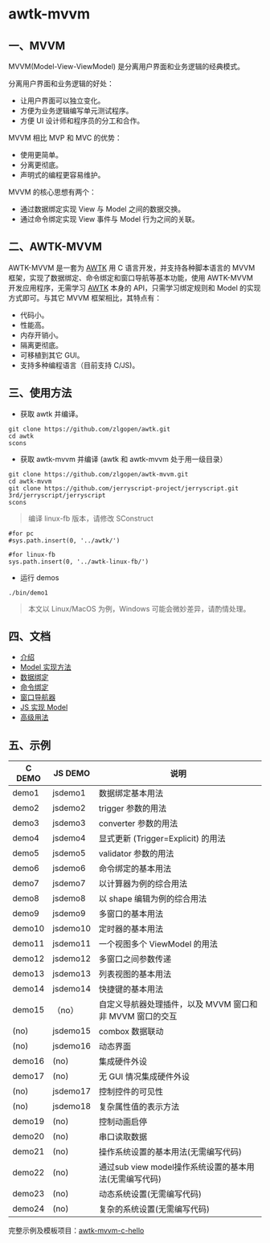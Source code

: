 # awtk-mvvm

## 一、MVVM 
MVVM(Model-View-ViewModel) 是分离用户界面和业务逻辑的经典模式。

分离用户界面和业务逻辑的好处：

  * 让用户界面可以独立变化。
  * 方便为业务逻辑编写单元测试程序。
  * 方便 UI 设计师和程序员的分工和合作。

MVVM 相比 MVP 和 MVC 的优势：

  * 使用更简单。
  * 分离更彻底。
  * 声明式的编程更容易维护。

MVVM 的核心思想有两个：

* 通过数据绑定实现 View 与 Model 之间的数据交换。
* 通过命令绑定实现 View 事件与 Model 行为之间的关联。

## 二、AWTK-MVVM

AWTK-MVVM 是一套为 [AWTK](https://github.com/zlgopen/awtk) 用 C 语言开发，并支持各种脚本语言的 MVVM 框架，实现了数据绑定、命令绑定和窗口导航等基本功能，使用 AWTK-MVVM 开发应用程序，无需学习 [AWTK](https://github.com/zlgopen/awtk) 本身的 API，只需学习绑定规则和 Model 的实现方式即可。与其它 MVVM 框架相比，其特点有：

* 代码小。
* 性能高。
* 内存开销小。
* 隔离更彻底。
* 可移植到其它 GUI。
* 支持多种编程语言（目前支持 C/JS)。

## 三、使用方法

* 获取 awtk 并编译。

```
git clone https://github.com/zlgopen/awtk.git
cd awtk
scons
```

* 获取 awtk-mvvm 并编译 (awtk 和 awtk-mvvm 处于用一级目录）

```
git clone https://github.com/zlgopen/awtk-mvvm.git
cd awtk-mvvm
git clone https://github.com/jerryscript-project/jerryscript.git 3rd/jerryscript/jerryscript
scons
```

> 编译 linux-fb 版本，请修改 SConstruct

```
#for pc
#sys.path.insert(0, '../awtk/')

#for linux-fb
sys.path.insert(0, '../awtk-linux-fb/')
```

* 运行 demos

```
./bin/demo1
```

> 本文以 Linux/MacOS 为例，Windows 可能会微妙差异，请酌情处理。

## 四、文档
* [介绍](docs/8.intro.md)
* [Model 实现方法](docs/9.model.md)
* [数据绑定](docs/10.data_binding.md)
* [命令绑定](docs/11.command_binding.md)
* [窗口导航器](docs/12.navigate.md)
* [JS 实现 Model](docs/13.js_model.md)
* [高级用法](docs/14.advance_usages.md)

## 五、示例

|  C DEMO  | JS DEMO  | 说明 |
| -------- | -------  | --------------------------------- |
| demo1    | jsdemo1  | 数据绑定基本用法                  |
| demo2    | jsdemo2  | trigger 参数的用法                 |
| demo3    | jsdemo3  | converter 参数的用法               |
| demo4    | jsdemo4  | 显式更新 (Trigger=Explicit) 的用法  |
| demo5    | jsdemo5  | validator 参数的用法               |
| demo6    | jsdemo6  | 命令绑定的基本用法                |
| demo7    | jsdemo7  | 以计算器为例的综合用法            |
| demo8    | jsdemo8  | 以 shape 编辑为例的综合用法         |
| demo9    | jsdemo9  | 多窗口的基本用法                     |
| demo10   | jsdemo10 | 定时器的基本用法                     |
| demo11   | jsdemo11 | 一个视图多个 ViewModel 的用法          |
| demo12   | jsdemo12 | 多窗口之间参数传递                   |
| demo13   | jsdemo13 | 列表视图的基本用法                   |
| demo14   | jsdemo14 | 快捷键的基本用法                     |
| demo15   | （no）   | 自定义导航器处理插件，以及 MVVM 窗口和非 MVVM 窗口的交互 |
| (no)     | jsdemo15 | combox 数据联动                     |
| (no)     | jsdemo16 | 动态界面                            |
| demo16   | (no)     | 集成硬件外设                        |
| demo17   | (no)     | 无 GUI 情况集成硬件外设               |
| (no)     | jsdemo17 | 控制控件的可见性                    |
| (no)     | jsdemo18 | 复杂属性值的表示方法                |
| demo19   | (no)     | 控制动画启停                        |
| demo20   | (no)     | 串口读取数据                        |
| demo21   | (no)     | 操作系统设置的基本用法(无需编写代码)        |
| demo22   | (no)     | 通过sub view model操作系统设置的基本用法(无需编写代码)        |
| demo23   | (no)     | 动态系统设置(无需编写代码)        |
| demo24   | (no)     | 复杂的系统设置(无需编写代码)        |

完整示例及模板项目：[awtk-mvvm-c-hello](https://github.com/zlgopen/awtk-mvvm-c-hello)
